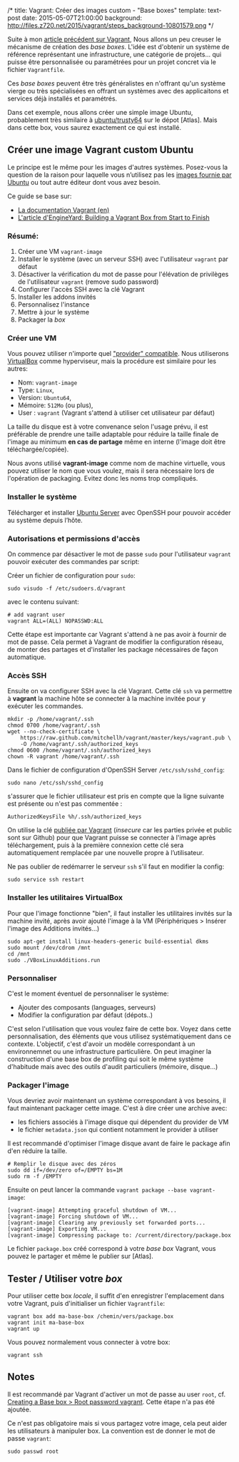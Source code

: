 /*
title: Vagrant: Créer des images custom - "Base boxes"
template: text-post
date: 2015-05-07T21:00:00
background: http://files.z720.net/2015/vagrant/steps_background-10801579.png
*/

Suite à mon [article précédent sur Vagrant](./vagrant), Nous allons un peu creuser le mécanisme de création des *base boxes*. 
L'idée est d'obtenir un système de référence représentant une infrastructure, une catégorie de projets... qui puisse être personnalisée ou paramétrées pour un projet concret via le fichier `Vagrantfile`.

Ces *base boxes* peuvent être très généralistes en n'offrant qu'un système vierge ou très spécialisées en offrant un systèmes avec des applicaitons et services déjà installés et paramétrés.

Dans cet exemple, nous allons créer une simple image Ubuntu, probablement très similaire à [ubuntu/trusty64][vagrant-ubuntu-boxes] sur le dépot [Atlas]. 
Mais dans cette box, vous saurez exactement ce qui est installé.

## Créer une image Vagrant custom Ubuntu
Le principe est le même pour les images d'autres systèmes. Posez-vous la question de la raison pour laquelle vous n’utilisez pas les [images fournie par Ubuntu][vagrant-ubuntu-boxes] ou tout autre éditeur dont vous avez besoin.

Ce guide se base sur:

- [La documentation Vagrant (en)][vagrant-base-box]
- [L'article d'EngineYard: Building a Vagrant Box from Start to Finish][engine-yard]

### Résumé:

1. Créer une VM `vagrant-image`
2. Installer le système (avec un serveur SSH) avec l'utilisateur `vagrant` par défaut
3. Désactiver la vérification du mot de passe pour l'élévation de privilèges de l'utilisateur `vagrant` (remove sudo password)
4. Configurer l'accès SSH avec la clé Vagrant
5. Installer les addons invités
6. Personnalisez l'instance
6. Mettre à jour le système
7. Packager la *box*

### Créer une VM

Vous pouvez utiliser n'importe quel ["provider" compatible][vagrant-providers].
Nous utiliserons [VirtualBox] comme hyperviseur, mais la procédure est similaire pour les autres:

- Nom:  `vagrant-image`
- Type: `Linux`, 
- Version: `Ubuntu64`, 
- Mémoire: `512Mo` (ou plus),
- User : `vagrant` (Vagrant s'attend à utiliser cet utilisateur par défaut)

La taille du disque est à votre convenance selon l'usage prévu, il est préférable de prendre une taille adaptable pour réduire la taille finale de l'image au minimum **en cas de partage** même en interne (l'image doit être téléchargée/copiée).

Nous avons utilisé **vagrant-image** comme nom de machine virtuelle, vous pouvez utiliser le nom que vous voulez, mais il sera nécessaire lors de l'opération de packaging. Evitez donc les noms trop compliqués.

### Installer le système

Télécharger et installer [Ubuntu Server] avec OpenSSH pour pouvoir accéder au système depuis l’hôte.

### Autorisations et permissions d'accès

On commence par désactiver le mot de passe `sudo` pour l'utilisateur `vagrant` pouvoir exécuter des commandes par script: 

Créer un fichier de configuration pour `sudo`:

    sudo visudo -f /etc/sudoers.d/vagrant

avec le contenu suivant:

    # add vagrant user
    vagrant ALL=(ALL) NOPASSWD:ALL


Cette étape est importante car Vagrant s'attend à ne pas avoir à fournir de mot de passe. Cela permet à Vagrant de modifier la configuration réseau, de monter des partages et d'installer les package nécessaires de façon automatique.

### Accès SSH
Ensuite on va configurer SSH avec la clé Vagrant. Cette clé `ssh` va permettre à **vagrant**  la machine hôte se connecter à la machine invitée pour y exécuter les commandes. 

    mkdir -p /home/vagrant/.ssh
    chmod 0700 /home/vagrant/.ssh
    wget --no-check-certificate \
        https://raw.github.com/mitchellh/vagrant/master/keys/vagrant.pub \
        -O /home/vagrant/.ssh/authorized_keys
    chmod 0600 /home/vagrant/.ssh/authorized_keys
    chown -R vagrant /home/vagrant/.ssh


Dans le fichier de configuration d'OpenSSH Server `/etc/ssh/sshd_config`:

    sudo nano /etc/ssh/sshd_config

s'assurer que le fichier utilisateur est pris en compte que la ligne suivante est présente ou n'est pas commentée :

    AuthorizedKeysFile %h/.ssh/authorized_keys


On utilise la clé [publiée par Vagrant][insecure-keys] (*insecure* car les parties privée et public sont sur Github) pour que Vagrant puisse se connecter à l'image après téléchargement, puis à la première connexion cette clé sera automatiquement remplacée par une nouvelle propre à l’utilisateur. 

Ne pas oublier de redémarrer le serveur `ssh` s'il faut en modifier la config:

    sudo service ssh restart

### Installer les utilitaires VirtualBox

Pour que l'image fonctionne "bien", il faut installer les utilitaires invités sur la machine invité, après avoir ajouté l'image à la VM (Périphériques > Insérer l'image des Additions invités...)

    sudo apt-get install linux-headers-generic build-essential dkms
    sudo mount /dev/cdrom /mnt 
    cd /mnt
    sudo ./VBoxLinuxAdditions.run

### Personnaliser

C'est le moment éventuel de personnaliser le système:

- Ajouter des composants (languages, serveurs)
- Modifier la configuration par défaut (dépots..)

C'est selon l'utilisation que vous voulez faire de cette box. 
Voyez dans cette personnalisation, des éléments que vous utilisez systématiquement dans ce contexte.
L'objectif, c'est d'avoir un modèle correspondant à un environnemnet ou une infrastructure particulière.
On peut imaginer la construction d'une base box de profiling qui soit le même système d'habitude mais avec des outils d'audit particuliers (mémoire, disque...)

### Packager l'image

Vous devriez avoir maintenant un système correspondant à vos besoins, il faut maintenant packager cette image. C'est à dire créer une archive avec:

- les fichiers associés à l'image disque qui dépendent du provider de VM
- le fichier `metadata.json` qui contient notamment le provider à utiliser

Il est recommandé d'optimiser l'image disque avant de faire le package afin d'en réduire la taille.

    # Remplir le disque avec des zéros
    sudo dd if=/dev/zero of=/EMPTY bs=1M
    sudo rm -f /EMPTY

Ensuite on peut lancer la commande `vagrant package --base vagrant-image`:

    [vagrant-image] Attempting graceful shutdown of VM...
    [vagrant-image] Forcing shutdown of VM...
    [vagrant-image] Clearing any previously set forwarded ports...
    [vagrant-image] Exporting VM...
    [vagrant-image] Compressing package to: /current/directory/package.box

Le fichier `package.box` créé correspond à votre *base box* Vagrant, vous pouvez le partager et même le publier sur [Atlas].


## Tester / Utiliser votre *box*

Pour utiliser cette box *locale*, il suffit d'en enregistrer l'emplacement dans votre Vagrant, puis d'initialiser un fichier `Vagrantfile`:

    vagrant box add ma-base-box /chemin/vers/package.box
    vagrant init ma-base-box
    vagrant up

Vous pouvez normalement vous connecter à votre box:

    vagrant ssh


## Notes 

Il est recommandé par Vagrant d'activer un mot de passe au user `root`, cf. [Creating a Base box > Root password vagrant][vagrant-base-box]. Cette étape n'a pas été ajoutée.

Ce n'est pas obligatoire mais si vous partagez votre image, cela peut aider les utilisateurs à manipuler box. La convention est de donner le mot de passe `vagrant`:

    sudo passwd root

[vagrant-providers]: http://docs.vagrantup.com/v2/providers/
[vagrant-base-box]: http://docs.vagrantup.com/v2/boxes/base.html
[Altas]: https://atlas.hashicorp.com/
[vagrant-ubuntu-boxes]: https://atlas.hashicorp.com/ubuntu/
[Ubuntu Server]: http://www.ubuntu.com/download/server
[VirtualBox]: https://www.virtualbox.org/
[insecure-keys]: https://github.com/mitchellh/vagrant/tree/master/keys
[engine-yard]: https://blog.engineyard.com/2014/building-a-vagrant-box
